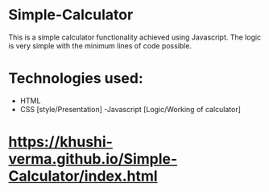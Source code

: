 # Simple-Calculator
This is a simple calculator functionality achieved using Javascript. The logic is very simple with the minimum lines of code possible.
# Technologies used:
- HTML
- CSS [style/Presentation]
-Javascript [Logic/Working of calculator]

# https://khushi-verma.github.io/Simple-Calculator/index.html
